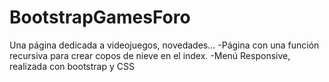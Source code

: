 # BootstrapGamesForo
Una página dedicada a videojuegos, novedades...
-Página con una función recursiva para crear copos de nieve en el index. 
-Menú Responsive, realizada con bootstrap y CSS
